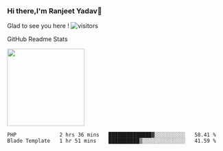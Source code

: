 ### Hi there,I'm Ranjeet Yadav👋

Glad to see you here ! ![visitors](https://visitor-badge.glitch.me/badge?page_id=${ranjeetproject}.${ranjeetproject.repo.id}) 

GitHub Readme Stats 

<img height="180em" src="https://github-readme-stats.vercel.app/api?username=ranjeetproject&show_icons=true&hide_border=true&&count_private=true&include_all_commits=true" />

<!--START_SECTION:waka-->
```text
PHP              2 hrs 36 mins   ██████████████▓░░░░░░░░░░   58.41 % 
Blade Template   1 hr 51 mins    ██████████▒░░░░░░░░░░░░░░   41.59 % 
```
<!--END_SECTION:waka-->
